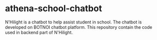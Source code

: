 # athena-school-chatbot
 N'Hilight is a chatbot to help assist student in school. The chatbot is developed on BOTNOI chatbot platform. This repository contain the code used in backend part of N'Hilight.
